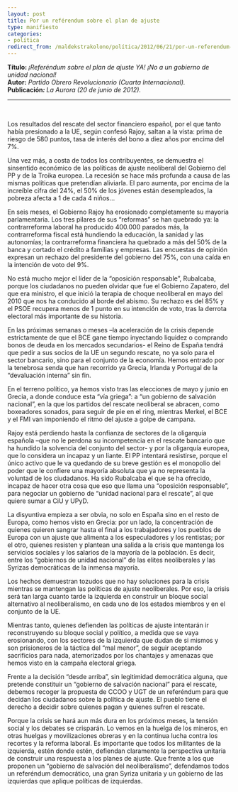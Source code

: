 ```yaml
---
layout: post
title: Por un reférendum sobre el plan de ajuste
type: manifiesto
categories:
- política
redirect_from: /maldekstrakolono/política/2012/06/21/por-un-referendum-sobre-el-plan-de-ajuste.html
---
```

<p><strong>Título: </strong><em>¡Referéndum sobre el plan de ajuste YA! ¡No a un gobierno de unidad nacional!<br />
</em><strong>Autor:</strong><em> <em><em>Partido Obrero Revolucionario (Cuarta Internacional).<a href="http://es.wikipedia.org/wiki/Josep_Fontana"></a></em><a href="http://es.wikipedia.org/wiki/Josep_Fontana"><br />
</a></em></em><strong>Publicación<em>: </em></strong><em>La Aurora (20 de junio de 2012).</em></p>
<hr size="1" noshade="noshade" />
<p>&nbsp;</p>
<p>Los resultados del rescate del sector financiero español, por el que tanto había presionado a la UE, según confesó Rajoy, saltan a la vista: prima de riesgo de 580 puntos, tasa de interés del bono a diez años por encima del 7%.</p>
<p>Una vez más, a costa de todos los contribuyentes, se demuestra el sinsentido económico de las políticas de ajuste neoliberal del Gobierno del PP y de la Troika europea. La recesión se hace más profunda a causa de las mismas políticas que pretendían aliviarla. El paro aumenta, por encima de la increíble cifra del 24%, el 50% de los jóvenes están desempleados, la pobreza afecta a 1 de cada 4 niños…</p>
<p>En seis meses, el Gobierno Rajoy ha erosionado completamente su mayoría parlamentaria. Los tres pilares de sus “reformas” se han quebrado ya: la contrarreforma laboral ha producido 400.000 parados más, la contrarreforma fiscal está hundiendo la educación, la sanidad y las autonomías; la contrarreforma financiera ha quebrado a más del 50% de la banca y cortado el crédito a familias y empresas. Las encuestas de opinión expresan un rechazo del presidente del gobierno del 75%, con una caída en la intención de voto del 9%.</p>
<p>No está mucho mejor el líder de la “oposición responsable”, Rubalcaba, porque los ciudadanos no pueden olvidar que fue el Gobierno Zapatero, del que era ministro, el que inició la terapia de choque neoliberal en mayo del 2010 que nos ha conducido al borde del abismo. Su rechazo es del 85% y el PSOE recupera menos de 1 punto en su intención de voto, tras la derrota electoral más importante de su historia.</p>
<p>En las próximas semanas o meses –la aceleración de la crisis depende estrictamente de que el BCE gane tiempo inyectando liquidez o comprando bonos de deuda en los mercados secundarios- el Reino de España tendrá que pedir a sus socios de la UE un segundo rescate, no ya solo para el sector bancario, sino para el conjunto de la economía. Hemos entrado por la tenebrosa senda que han recorrido ya Grecia, Irlanda y Portugal de la “devaluación interna” sin fin.</p>
<p>En el terreno político, ya hemos visto tras las elecciones de mayo y junio en Grecia, a donde conduce esta “vía griega”: a “un gobierno de salvación nacional”, en la que los partidos del rescate neoliberal se abracen, como boxeadores sonados, para seguir de pie en el ring, mientras Merkel, el BCE y el FMI van imponiendo el ritmo del ajuste a golpe de campana.</p>
<p>Rajoy está perdiendo hasta la confianza de sectores de la oligarquía española –que no le perdona su incompetencia en el rescate bancario que ha hundido la solvencia del conjunto del sector- y por la oligarquía europea, que lo considera un incapaz y un liante. El PP intentará resistirse, porque el único activo que le va quedando de su breve gestión es el monopolio del poder que le confiere una mayoría absoluta que ya no representa la voluntad de los ciudadanos. Ha sido Rubalcaba el que se ha ofrecido, incapaz de hacer otra cosa que eso que llama una “oposición responsable”, para negociar un gobierno de “unidad nacional para el rescate”, al que quiere sumar a CiU y UPyD.</p>
<p>La disyuntiva empieza a ser obvia, no solo en España sino en el resto de Europa, como hemos visto en Grecia: por un lado, la concentración de quienes quieren sangrar hasta el final a los trabajadores y los pueblos de Europa con un ajuste que alimenta a los especuladores y los rentistas; por el otro, quienes resisten y plantean una salida a la crisis que mantenga los servicios sociales y los salarios de la mayoría de la población. Es decir, entre los “gobiernos de unidad nacional” de las elites neoliberales y las Syrizas democráticas de la inmensa mayoría.</p>
<p>Los hechos demuestran tozudos que no hay soluciones para la crisis mientras se mantengan las políticas de ajuste neoliberales. Por eso, la crisis será tan larga cuanto tarde la izquierda en construir un bloque social alternativo al neoliberalismo, en cada uno de los estados miembros y en el conjunto de la UE.</p>
<p>Mientras tanto, quienes defienden las políticas de ajuste intentarán ir reconstruyendo su bloque social y político, a medida que se vaya erosionando, con los sectores de la izquierda que dudan de si mismos y son prisioneros de la táctica del “mal menor”, de seguir aceptando sacrificios para nada, atemorizados por los chantajes y amenazas que hemos visto en la campaña electoral griega.</p>
<p>Frente a la decisión “desde arriba”, sin legitimidad democrática alguna, que pretende constituir un “gobierno de salvación nacional” para el rescate, debemos recoger la propuesta de CCOO y UGT de un referéndum para que decidan los ciudadanos sobre la política de ajuste. El pueblo tiene el derecho a decidir sobre quienes pagan y quienes sufren el rescate.</p>
<p>Porque la crisis se hará aun más dura en los próximos meses, la tensión social y los debates se crisparán. Lo vemos en la huelga de los mineros, en otras huelgas y movilizaciones obreras y en la continua lucha contra los recortes y la reforma laboral. Es importante que todos los militantes de la izquierda, estén donde estén, defiendan claramente la perspectiva unitaria de construir una respuesta a los planes de ajuste. Que frente a los que proponen un “gobierno de salvación del neoliberalismo”, defendamos todos un referéndum democrático, una gran Syriza unitaria y un gobierno de las izquierdas que aplique políticas de izquierdas.</p>
